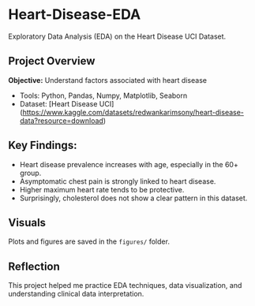 # Heart-Disease-EDA
Exploratory Data Analysis (EDA) on the Heart Disease UCI Dataset.
## Project Overview
**Objective:** Understand factors associated with heart disease
- Tools: Python, Pandas, Numpy, Matplotlib, Seaborn
- Dataset: [Heart Disease UCI] (https://www.kaggle.com/datasets/redwankarimsony/heart-disease-data?resource=download)

## Key Findings:
- Heart disease prevalence increases with age, especially in the 60+ group.
- Asymptomatic chest pain is strongly linked to heart disease.
- Higher maximum heart rate tends to be protective.
- Surprisingly, cholesterol does not show a clear pattern in this dataset.

## Visuals
Plots and figures are saved in the `figures/` folder.

## Reflection
This project helped me practice EDA techniques, data visualization, and understanding clinical data interpretation.
